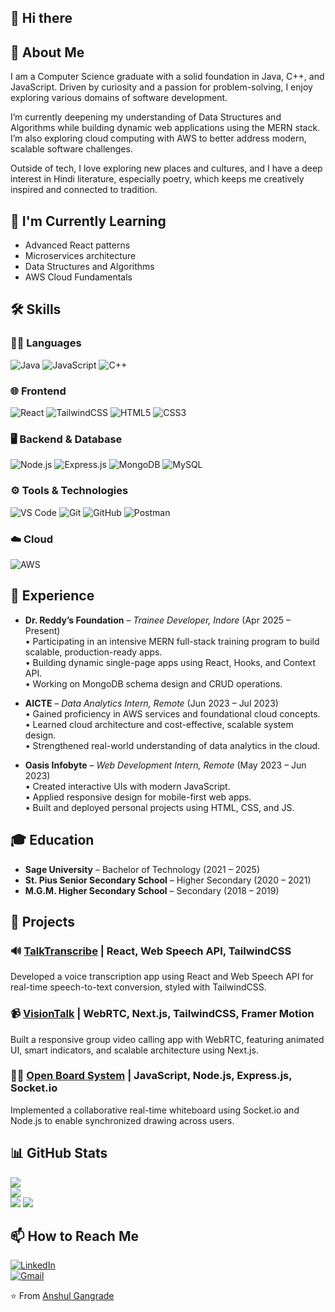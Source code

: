 ## 👋 Hi there

## 💫 About Me  
I am a Computer Science graduate with a solid foundation in Java, C++, and JavaScript. Driven by curiosity and a passion for problem-solving, I enjoy exploring various domains of software development.  

I’m currently deepening my understanding of Data Structures and Algorithms while building dynamic web applications using the MERN stack. I’m also exploring cloud computing with AWS to better address modern, scalable software challenges.  

Outside of tech, I love exploring new places and cultures, and I have a deep interest in Hindi literature, especially poetry, which keeps me creatively inspired and connected to tradition.

## 🌱 I'm Currently Learning  
- Advanced React patterns  
- Microservices architecture  
- Data Structures and Algorithms  
- AWS Cloud Fundamentals  

## 🛠️ Skills  

### 👨‍💻 Languages  
![Java](https://img.shields.io/badge/Java-ED8B00?style=for-the-badge&logo=openjdk&logoColor=white) ![JavaScript](https://img.shields.io/badge/JavaScript-F7DF1E?style=for-the-badge&logo=javascript&logoColor=black) ![C++](https://img.shields.io/badge/C++-00599C?style=for-the-badge&logo=c%2B%2B&logoColor=white)  

### 🌐 Frontend  
![React](https://img.shields.io/badge/React-20232A?style=for-the-badge&logo=react&logoColor=61DAFB) ![TailwindCSS](https://img.shields.io/badge/Tailwind_CSS-38B2AC?style=for-the-badge&logo=tailwind-css&logoColor=white) ![HTML5](https://img.shields.io/badge/HTML5-E34F26?style=for-the-badge&logo=html5&logoColor=white) ![CSS3](https://img.shields.io/badge/CSS3-1572B6?style=for-the-badge&logo=css3&logoColor=white)  

### 🖥️ Backend & Database  
![Node.js](https://img.shields.io/badge/Node.js-339933?style=for-the-badge&logo=nodedotjs&logoColor=white) ![Express.js](https://img.shields.io/badge/Express.js-000000?style=for-the-badge&logo=express&logoColor=white) ![MongoDB](https://img.shields.io/badge/MongoDB-4EA94B?style=for-the-badge&logo=mongodb&logoColor=white) ![MySQL](https://img.shields.io/badge/MySQL-005C84?style=for-the-badge&logo=mysql&logoColor=white)  

### ⚙️ Tools & Technologies  
![VS Code](https://img.shields.io/badge/VS_Code-007ACC?style=for-the-badge&logo=visual-studio-code&logoColor=white) ![Git](https://img.shields.io/badge/Git-F05032?style=for-the-badge&logo=git&logoColor=white) ![GitHub](https://img.shields.io/badge/GitHub-181717?style=for-the-badge&logo=github&logoColor=white) ![Postman](https://img.shields.io/badge/Postman-FF6C37?style=for-the-badge&logo=postman&logoColor=white)  

### ☁️ Cloud  
![AWS](https://img.shields.io/badge/AWS-232F3E?style=for-the-badge&logo=amazon-aws&logoColor=white)
  

## 💼 Experience  

- **Dr. Reddy’s Foundation** – *Trainee Developer, Indore* (Apr 2025 – Present)  
  • Participating in an intensive MERN full-stack training program to build scalable, production-ready apps.  
  • Building dynamic single-page apps using React, Hooks, and Context API.  
  • Working on MongoDB schema design and CRUD operations.

- **AICTE** – *Data Analytics Intern, Remote* (Jun 2023 – Jul 2023)  
  • Gained proficiency in AWS services and foundational cloud concepts.  
  • Learned cloud architecture and cost-effective, scalable system design.  
  • Strengthened real-world understanding of data analytics in the cloud.

- **Oasis Infobyte** – *Web Development Intern, Remote* (May 2023 – Jun 2023)  
  • Created interactive UIs with modern JavaScript.  
  • Applied responsive design for mobile-first web apps.  
  • Built and deployed personal projects using HTML, CSS, and JS.

## 🎓 Education  

- **Sage University** – Bachelor of Technology (2021 – 2025)  
- **St. Pius Senior Secondary School** – Higher Secondary (2020 – 2021)  
- **M.G.M. Higher Secondary School** – Secondary (2018 – 2019)  

## 🚀 Projects

### 🔊 [TalkTranscribe](https://github.com/yourusername/talktranscribe) | React, Web Speech API, TailwindCSS  
Developed a voice transcription app using React and Web Speech API for real-time speech-to-text conversion, styled with TailwindCSS.

### 📹 [VisionTalk](https://github.com/yourusername/visiontalk) | WebRTC, Next.js, TailwindCSS, Framer Motion  
Built a responsive group video calling app with WebRTC, featuring animated UI, smart indicators, and scalable architecture using Next.js.

### 🧑‍🏫 [Open Board System](https://github.com/yourusername/open-board-system) | JavaScript, Node.js, Express.js, Socket.io  
Implemented a collaborative real-time whiteboard using Socket.io and Node.js to enable synchronized drawing across users.


## 📊 GitHub Stats  
![](https://github-readme-stats.vercel.app/api?username=anshul152003&theme=dark&show_icons=true&hide_border=false&count_private=true)  
![](https://github-readme-streak-stats.herokuapp.com?user=anshul152003&theme=dark&hide_border=false)  
![](https://github-readme-stats.vercel.app/api/top-langs/?username=anshul152003&theme=dark&layout=compact&hide_border=false)
[![](https://visitcount.itsvg.in/api?id=anshul152003&icon=0&color=0)](https://visitcount.itsvg.in)


## 📫 How to Reach Me  
[![LinkedIn](https://img.shields.io/badge/LinkedIn-0077B5?style=for-the-badge&logo=linkedin&logoColor=white)](https://linkedin.com/in/anshulgangrade15/)  
[![Gmail](https://img.shields.io/badge/Gmail-D14836?style=for-the-badge&logo=gmail&logoColor=white)](mailto:anshulgangrade.15@gmail.com)  


<!-- [![Twitter](https://img.shields.io/badge/Twitter-1DA1F2?style=for-the-badge&logo=twitter&logoColor=white)](https://twitter.com/yourusername)


## ⚡ Fun fact
[Share an interesting fact about yourself or your work]

---

### 🔗 Check out my recent projects
[![Project 1](https://github-readme-stats.vercel.app/api/pin/?username=yourusername&repo=project-name&theme=radical)](https://github.com/yourusername/project-name)
[![Project 2](https://github-readme-stats.vercel.app/api/pin/?username=yourusername&repo=another-project&theme=radical)](https://github.com/yourusername/another-project)
 -->

<!-- Proudly created with GPRM ( https://gprm.itsvg.in ) -->

⭐️ From [Anshul Gangrade](https://github.com/anshul152003)
<!--
**anshul152003/anshul152003** is a ✨ _special_ ✨ repository because its `README.md` (this file) appears on your GitHub profile.

Here are some ideas to get you started:

- 🔭 I’m currently working on ...
- 🌱 I’m currently learning ...
- 👯 I’m looking to collaborate on ...
- 🤔 I’m looking for help with ...
- 💬 Ask me about ...
- 📫 How to reach me: ...
- 😄 Pronouns: ...
- ⚡ Fun fact: ...
-->
